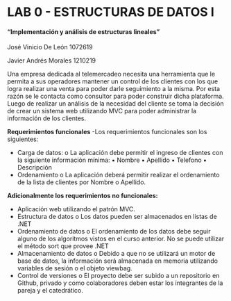 # **LAB 0 - ESTRUCTURAS DE DATOS I**
#### “Implementación y análisis de estructuras lineales”

José Vinicio De León   1072619

Javier Andrés Morales  1210219

Una empresa dedicada al telemercadeo necesita una herramienta que le
permita a sus operadores mantener un control de los clientes con los que logra
realizar una venta para poder darle seguimiento a la misma. Por esta razón se le
contacta como consultor para poder construir dicha plataforma. Luego de
realizar un análisis de la necesidad del cliente se toma la decisión de crear un
sistema web utilizando MVC para poder administrar la información de los
clientes.

**Requerimientos funcionales**
-Los requerimientos funcionales son los siguientes:
- Carga de datos:
o La aplicación debe permitir el ingreso de clientes con la siguiente
información mínima:
▪ Nombre
▪ Apellido
▪ Telefono
▪ Descripción
- Ordenamiento
o La aplicación deberá permitir realizar el ordenamiento de la lista
de clientes por Nombre o Apellido.

**Adicionalmente los requerimientos no funcionales:**
- Aplicación web utilizando el patrón MVC.
- Estructura de datos
o Los datos pueden ser almacenados en listas de .NET
- Ordenamiento de datos
o El ordenamiento de los datos debe seguir alguno de los algoritmos
vistos en el curso anterior. No se puede utilizar el método sort que
provee .NET
- Almacenamiento de datos
o Debido a que no se utilizará un motor de base de datos, la
información será almacenada en memoria utilizando variables de
sesión o el objeto viewbag.
- Control de versiones
o El proyecto debe ser subido a un repositorio en Github, privado y
como colaboradores deben estar los integrantes de la pareja y el
catedrático.
